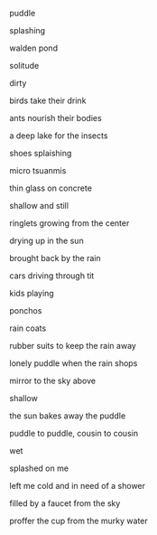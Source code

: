 puddle

splashing

walden pond

solitude

dirty

birds take their drink

ants nourish their bodies

a deep lake for the insects

shoes splaishing

micro tsuanmis

thin glass on concrete

shallow and still

ringlets growing from the center

drying up in the sun

brought back by the rain

cars driving through tit

kids playing

ponchos

rain coats

rubber suits to keep the rain away

lonely puddle when the rain shops

mirror to the sky above

shallow

the sun bakes away the puddle

puddle to puddle, cousin to cousin

wet

splashed on me

left me cold and in need of a shower

filled by a faucet from the sky

proffer the cup from the murky water
